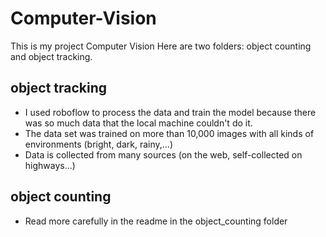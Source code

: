 # Computer-Vision
This is my project Computer Vision 
Here are two folders: object counting and object tracking.

## object tracking
* I used roboflow to process the data and train the model because there was so much data that the local machine couldn't do it.
* The data set was trained on more than 10,000 images with all kinds of environments (bright, dark, rainy,...)
* Data is collected from many sources (on the web, self-collected on highways...)

## object counting
* Read more carefully in the readme in the object_counting folder
